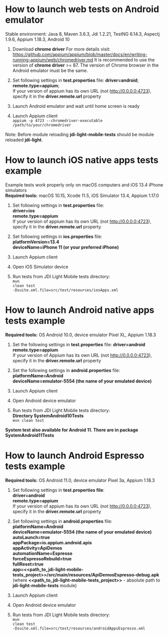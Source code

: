 <h1>How to launch web tests on Android emulator</h1>  

Stable environment: Java 8, Maven 3.6.3, Jdi 1.2.21, TestNG 6.14.3, Aspectj 1.9.6, Appium 1.18.3, Android 10 <br>

1. Download <b>chrome driver</b> 
For more details visit: https://github.com/appium/appium/blob/master/docs/en/writing-running-appium/web/chromedriver.md
It is recommended to use the version of <b>chrome driver</b> >= 87. 
The version of Chrome browser in the Android emulator must be the same.

2. Set following settings in <b>test.properties</b> file:
<b>driver=android</b>; <br>
<b>remote.type=appium</b>; <br>
If your version of appium has its own URL (not http://0.0.0.0:4723), specify it in the <b>driver.remote.url</b> property
  
3. Launch Android emulator and wait until home screen is ready

4. Launch Appium client  
<code>appium -p 4723 --chromedriver-executable /path/to/your/chromedriver</code>

Note: Before module reloading <b>jdi-light-mobile-tests</b> should be module reloaded <b>jdi-light</b>.   

<h1>How to launch iOS native apps tests example</h1>
Example tests work properly only on macOS computers and iOS 13.4 iPhone simulators<br>
<b>Required tools:</b> macOS 10.15, Xcode 11.5, iOS Simulator 13.4, Appium 1.17.0

1. Set following settings in <b>test.properties</b> file: <br>
   <b>driver=ios</b> <br>
   <b>remote.type=appium</b> <br>
   If your version of appium has its own URL (not http://0.0.0.0:4723), specify it in the <b>driver.remote.url</b> property
   
2. Set following settings in <b>ios.properties</b> file: <br>
   <b>platformVersion=13.4</b> <br>
   <b>deviceName=iPhone 11 (or your preferred iPhone)</b>
   
3. Launch Appium client

4. Open iOS Simulator device

5. Run tests from JDI Light Mobile tests directory:<br>
<code>mvn clean test -Dsuite.xml.file=src/test/resources/iosApps.xml</code>

<h1>How to launch Android native apps tests example</h1>
<b>Required tools:</b> OS Android 10.0, device emulator Pixel XL, Appium 1.18.3<br>

1. Set the following settings in <b>test.properties</b> file: 
<b>driver=android</b> <br>
<b>remote.type=appium</b> <br>
If your version of Appium has its own URL (not http://0.0.0.0:4723), specify it in the <b>driver.remote.url</b> property

2. Set the following settings in <b>android.properties</b> file:
<b>platformName=Android</b> <br>
<b>deviceName=emulator-5554 (the name of your emulated device)</b>

3. Launch Appium client

4. Open Android device emulator

5. Run tests from JDI Light Mobile tests directory:<br>
<b>Directory SystemAndroid10Tests</b><br>
<code>mvn clean test</code>
  
<b>System test also available for Android 11. There are in package SystemAndroid11Tests</b><br>  

<h1>How to launch Android Espresso tests example</h1>
<b>Required tools:</b> OS Android 11.0, device emulator Pixel 3a, Appium 1.18.3

1. Set following settings in <b>test.properties file</b>: <br>
   <b>driver=android</b> <br>
   <b>remote.type=appium</b> <br>
   If your version of appium has its own URL (not http://0.0.0.0:4723), specify it in the <b>driver.remote.url</b> property
   
2. Set following settings in <b>android.properties</b> file: <br>
   <b>platformName=Android</b> <br>
   <b>deviceName=emulator-5554 (the name of your emulated device)</b> <br>
   <b>autoLaunch=true</b> <br>
   <b>appPackage=io.appium.android.apis</b> <br>
   <b>appActivity=ApiDemos</b> <br>
   <b>automationName=Espresso</b> <br>
   <b>forceEspressoRebuild=true</b> <br>
   <b>fullReset=true</b> <br>
   <b>app=<<path_to_jdi-light-mobile-tests_project>>/src/main/resources/ApiDemosEspresso-debug.apk</b> 
   (where <b><<path_to_jdi-light-mobile-tests_project>></b> - absolute path to <b>jdi-light-mobile-tests</b> module)
   
3. Launch Appium client

4. Open Android device emulator

5. Run tests from JDI Light Mobile tests directory:<br>
   <code>mvn clean test -Dsuite.xml.file=src/test/resources/androidAppsEspresso.xml</code>